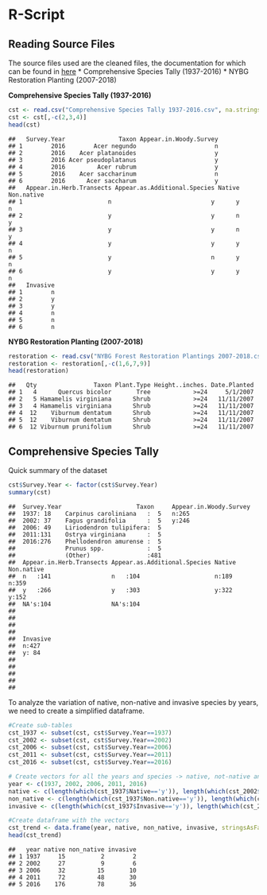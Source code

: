 R-Script
================

Reading Source Files
--------------------

The source files used are the cleaned files, the documentation for which can be found in [here](Deliverables/4%20Data%20Cleaning/Data%20Cleaning.md) \* Comprehensive Species Tally (1937-2016) \* NYBG Restoration Planting (2007-2018)

**Comprehensive Species Tally (1937-2016)**

``` r
cst <- read.csv("Comprehensive Species Tally 1937-2016.csv", na.strings = "na")
cst <- cst[,-c(2,3,4)]
head(cst)
```

    ##   Survey.Year               Taxon Appear.in.Woody.Survey
    ## 1        2016        Acer negundo                      n
    ## 2        2016    Acer platanoides                      y
    ## 3        2016 Acer pseudoplatanus                      y
    ## 4        2016         Acer rubrum                      y
    ## 5        2016    Acer saccharinum                      n
    ## 6        2016      Acer saccharum                      y
    ##   Appear.in.Herb.Transects Appear.as.Additional.Species Native Non.native
    ## 1                        n                            y      y          n
    ## 2                        y                            y      n          y
    ## 3                        y                            y      n          y
    ## 4                        y                            y      y          n
    ## 5                        y                            n      y          n
    ## 6                        y                            y      y          n
    ##   Invasive
    ## 1        n
    ## 2        y
    ## 3        y
    ## 4        n
    ## 5        n
    ## 6        n

**NYBG Restoration Planting (2007-2018)**

``` r
restoration <- read.csv("NYBG Forest Restoration Plantings 2007-2018.csv")
restoration <- restoration[,-c(1,6,7,9)]
head(restoration)
```

    ##   Qty                Taxon Plant.Type Height..inches. Date.Planted
    ## 1   4      Quercus bicolor       Tree            >=24     5/1/2007
    ## 2   5 Hamamelis virginiana      Shrub            >=24   11/11/2007
    ## 3   4 Hamamelis virginiana      Shrub            >=24   11/11/2007
    ## 4  12    Viburnum dentatum      Shrub            >=24   11/11/2007
    ## 5  12    Viburnum dentatum      Shrub            >=24   11/11/2007
    ## 6  12 Viburnum prunifolium      Shrub            >=24   11/11/2007

Comprehensive Species Tally
---------------------------

Quick summary of the dataset

``` r
cst$Survey.Year <- factor(cst$Survey.Year)
summary(cst)
```

    ##  Survey.Year                     Taxon     Appear.in.Woody.Survey
    ##  1937: 18    Carpinus caroliniana   :  5   n:265                 
    ##  2002: 37    Fagus grandifolia      :  5   y:246                 
    ##  2006: 49    Liriodendron tulipifera:  5                         
    ##  2011:131    Ostrya virginiana      :  5                         
    ##  2016:276    Phellodendron amurense :  5                         
    ##              Prunus spp.            :  5                         
    ##              (Other)                :481                         
    ##  Appear.in.Herb.Transects Appear.as.Additional.Species Native  Non.native
    ##  n   :141                 n   :104                     n:189   n:359     
    ##  y   :266                 y   :303                     y:322   y:152     
    ##  NA's:104                 NA's:104                                       
    ##                                                                          
    ##                                                                          
    ##                                                                          
    ##                                                                          
    ##  Invasive
    ##  n:427   
    ##  y: 84   
    ##          
    ##          
    ##          
    ##          
    ## 

To analyze the variation of native, non-native and invasive species by years, we need to create a simplified dataframe.

``` r
#Create sub-tables
cst_1937 <- subset(cst, cst$Survey.Year==1937)
cst_2002 <- subset(cst, cst$Survey.Year==2002)
cst_2006 <- subset(cst, cst$Survey.Year==2006)
cst_2011 <- subset(cst, cst$Survey.Year==2011)
cst_2016 <- subset(cst, cst$Survey.Year==2016)

# Create vectors for all the years and species -> native, not-native and invasive
year <- c(1937, 2002, 2006, 2011, 2016)
native <- c(length(which(cst_1937$Native=='y')), length(which(cst_2002$Native=='y')), length(which(cst_2006$Native=='y')), length(which(cst_2011$Native=='y')), length(which(cst_2016$Native=='y')))
non_native <- c(length(which(cst_1937$Non.native=='y')), length(which(cst_2002$Non.native=='y')), length(which(cst_2006$Non.native=='y')), length(which(cst_2011$Non.native=='y')), length(which(cst_2016$Non.native=='y')))
invasive <- c(length(which(cst_1937$Invasive=='y')), length(which(cst_2002$Invasive=='y')), length(which(cst_2006$Invasive=='y')), length(which(cst_2011$Invasive=='y')), length(which(cst_2016$Invasive=='y')))

#Create dataframe with the vectors
cst_trend <- data.frame(year, native, non_native, invasive, stringsAsFactors = FALSE)
head(cst_trend)
```

    ##   year native non_native invasive
    ## 1 1937     15          2        2
    ## 2 2002     27          9        6
    ## 3 2006     32         15       10
    ## 4 2011     72         48       30
    ## 5 2016    176         78       36
